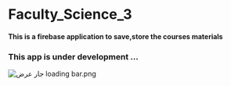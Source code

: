 # Faculty_Science_3
<h4>This is a firebase application to save,store the courses materials</h4>

<h3>This app is under development ...</h3>
<img src="https://lh4.googleusercontent.com/7ZPbBetJ-gDlFE8EZBqw0tuvlWhNd7fte-Ljhn9jhnhz4EXcI52sMvlfbS4uLp9Y45poakFHQSekRGlf-cU=w1366-h629" alt="جارٍ عرض loading bar.png">
